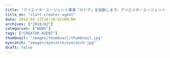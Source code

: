 ```yaml
---
title: "クリエイターエージェント事業「カドデ」を始動します。クリエイターエージェント事業「カドデ」を始動します。クリエイターエージェント事業「カドデ」を始動します。"
title_en: "start-creator-agent"
date: 2018-02-12T16:10:52+09:00
archives: ["2018/02"]
categories: ["NEWS"]
tags: ["CREATOR-AGENT"]
thumbnail: "images/thumbnail/thumbnail.jpg"
eyecatch: "images/eyecatch/eyecatch.jpg"
draft: false
---
```

